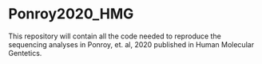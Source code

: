 # Ponroy2020_HMG
This repository will contain all the code needed to reproduce the sequencing analyses in Ponroy, et. al, 2020 published in Human Molecular Gentetics.
